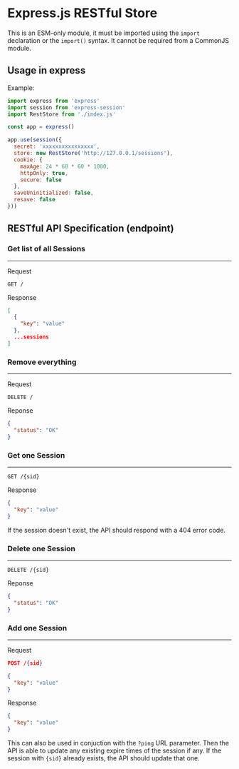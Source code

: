 # Express.js RESTful Store
This is an ESM-only module, it must be imported using the `import` declaration or the `import()` syntax. It cannot be required from a CommonJS module.

## Usage in express
Example:
```javascript
import express from 'express'
import session from 'express-session'
import RestStore from './index.js'

const app = express()

app.use(session({
  secret: 'xxxxxxxxxxxxxxxx',
  store: new RestStore('http://127.0.0.1/sessions'),
  cookie: {
    maxAge: 24 * 60 * 60 * 1000,
    httpOnly: true,
    secure: false
  },
  saveUninitialized: false,
  resave: false
}))
```

## RESTful API Specification (endpoint)

### Get list of all Sessions
---

Request

```
GET /
```

Response

```json
[
  {
    "key": "value"
  },
  ...sessions
]
```

### Remove everything
----

Request
```
DELETE /
```

Reponse
```json
{
  "status": "OK"
}
```

### Get one Session
----

```
GET /{sid}
```

Response

```json
{
  "key": "value"
}
```
If the session doesn't exist, the API should respond with a 404 error code.

### Delete one Session
---
```
DELETE /{sid}
```

Reponse

```json
{
  "status": "OK"
}
```

### Add one Session
---

Request

```json
POST /{sid}

{
  "key": "value"
}
```

Response

```json
{
  "key": "value"
}
```

This can also be used in conjuction with the `?ping` URL parameter. Then the API is able to update any existing expire times of the session if any.
If the session with `{sid}` already exists, the API should update that one.